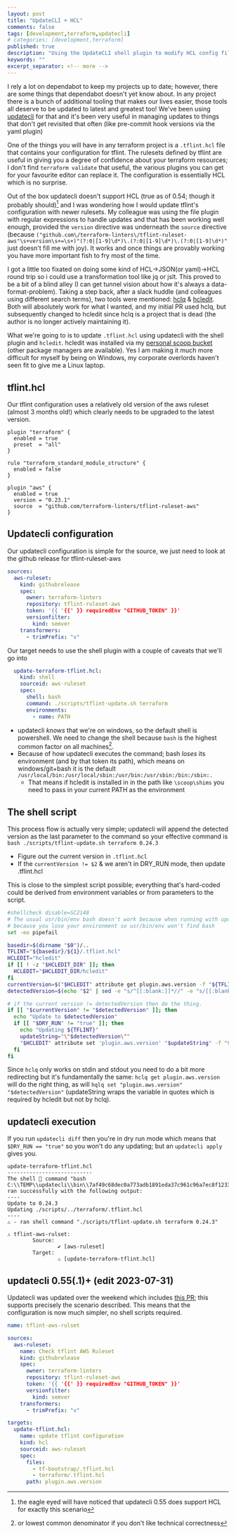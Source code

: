 ```yaml
---
layout: post
title: "UpdateCLI + HCL"
comments: false
tags: [development,terraform,updatecli]
# categories: [development,terraform]
published: true
description: "Using the UpdateCLI shell plugin to modify HCL config files"
keywords: ""
excerpt_separator: <!-- more -->
---
```


I rely a lot on dependabot to keep my projects up to date; however, there are some things that dependabot doesn't yet know about. In any project there is a bunch of additional tooling that makes our lives easier, those tools all deserve to be updated to latest and greatest too! We've been using [updatecli](https://updatecli.io) for that and it's been very useful in managing updates to things that don't get revisited that often (like pre-commit hook versions via the yaml plugin)

<!-- more -->

One of the things you will have in any terraform project is a `.tflint.hcl` file that contains your configuration for tflint. The rulesets defined by tflint are useful in giving you a degree of confidence about your terraform resources; I don't find `terraform validate` that useful, the various plugins you can get for your favourite editor can replace it. The configuration is essentially HCL which is no surprise.

Out of the box updatecli doesn't support HCL (true as of 0.54; though it probably should)[^1] and I was wondering how I would update tflint's configuration with newer rulesets. My colleague was using the file plugin with regular expressions to handle updates and that has been working well enough, provided the `version` directive was underneath the `source` directive (because `("github.com\/terraform-linters\/tflint-ruleset-aws"\s+version\s+=\s+)"(?:0|[1-9]\d*)\.(?:0|[1-9]\d*)\.(?:0|[1-9]\d*)"` just doesn't fill me with joy). It works and once things are provably working you have more important fish to fry most of the time.

I got a little too fixated on doing some kind of HCL->JSON(or yaml)->HCL round trip so i could use a transformation tool like jq or jslt. This proved to be a bit of a blind alley (I can get tunnel vision about how it's always a data-format-problem). Taking a step back, after a slack huddle (and colleagues using different search terms), two tools were mentioned: [hclq](https://hclq.sh) & [hcledit](https://github.com/minamijoyo/hcledit). Both will absolutely work for what I wanted, and my initial PR used hclq, but subsequently changed to hcledit since hclq is a project that is dead (the author is no longer actively maintaining it).

What we're going to is to update `.tflint.hcl` using updatecli with the shell plugin and `hcledit`. hcledit was installed via my [personal scoop bucket](https://github.com/quotidian-ennui/personal-scoop-bucket) (other package managers are available). Yes I am making it much more difficult for myself by being on Windows, my corporate overlords haven't seen fit to give me a Linux laptop.

## tflint.hcl

Our tflint configuration uses a relatively old version of the aws ruleset (almost 3 months old!) which clearly needs to be upgraded to the latest version.

```
plugin "terraform" {
  enabled = true
  preset  = "all"
}

rule "terraform_standard_module_structure" {
  enabled = false
}

plugin "aws" {
  enabled = true
  version = "0.23.1"
  source  = "github.com/terraform-linters/tflint-ruleset-aws"
}
```

## Updatecli configuration

Our updatecli configuration is simple for the source, we just need to look at the github release for tflint-ruleset-aws

<!-- using {{ '{{' }} because of LIQUID TEMPLATING -->
```yaml
sources:
  aws-ruleset:
    kind: githubrelease
    spec:
      owner: terraform-linters
      repository: tflint-ruleset-aws
      token: '{{ '{{' }} requiredEnv "GITHUB_TOKEN" }}'
      versionfilter:
        kind: semver
    transformers:
      - trimPrefix: "v"
```

Our target needs to use the shell plugin with a couple of caveats that we'll go into

```yaml
  update-terraform-tflint.hcl:
    kind: shell
    sourceid: aws-ruleset
    spec:
      shell: bash
      command: ./scripts/tflint-update.sh terraform
      environments:
        - name: PATH

```

- updatecli _knows_ that we're on windows, so the default shell is powershell. We need to change the shell because `bash` is the highest common factor on all machines[^2].
- Because of how updatecli executes the command; bash _loses_ its environment (and by that token its path), which means on windows/git+bash it is the default `/usr/local/bin:/usr/local/sbin:/usr/bin:/usr/sbin:/bin:/sbin:.`
  - That means if hcledit is installed in in the path like `\scoop\shims` you need to pass in your current PATH as the environment

## The shell script

This process flow is actually very simple; updatecli will append the detected version as the last parameter to the command so your effective command is `bash ./scripts/tflint-update.sh terraform 0.24.3`

- Figure out the current version in `.tflint.hcl`
- If the `currentVersion != $2` & we aren't in DRY_RUN mode, then update .tflint.hcl

This is close to the simplest script possible; everything that's hard-coded could be derived from environment variables or from parameters to the script.

```bash
#shellcheck disable=SC2148
# The usual usr/bin/env bash doesn't work because when running with updatecli windows
# because you lose your environment so usr/bin/env won't find bash
set -eo pipefail

basedir=$(dirname "$0")/..
TFLINT="${basedir}/${1}/.tflint.hcl"
HCLEDIT="hcledit"
if [[ ! -z "$HCLEDIT_DIR" ]]; then
  HCLEDIT="$HCLEDIT_DIR/hcledit"
fi
currentVersion=$("$HCLEDIT" attribute get plugin.aws.version -f "${TFLINT}" | sed -e "s/\"//g")
detectedVersion=$(echo "$2" | sed -e "s/^[[:blank:]]*//" -e "s/[[:blank:]]*$//")

# if the current version != detectedVersion then do the thing.
if [[ "$currentVersion" != "$detectedVersion" ]]; then
  echo "Update to $detectedVersion"
  if [[ "$DRY_RUN" != "true" ]]; then
    echo "Updating ${TFLINT}"
    updateString="\"$detectedVersion\""
    "$HCLEDIT" attribute set 'plugin.aws.version' "$updateString" -f "${TFLINT}" -u
  fi
fi
```

Since `hclq` only works on stdin and stdout you need to do a bit more redirecting but it's fundamentally the same: `hclq get plugin.aws.version` will do the right thing, as will `hqlq set "plugin.aws.version" "$detectedVersion"` (updateString wraps the variable in quotes which is required by hcledit but not by hclq).

## updatecli execution

If you run `updatecli diff` then you're in dry run mode which means that `$DRY_RUN == "true"` so you won't do any updating; but an `updatecli apply` gives you.

```
update-terraform-tflint.hcl
---------------------------
The shell 🐚 command "bash C:\\TEMP\\updatecli\\bin\\7af49c68dec0a773adb1891eda37c961c96a7ec8f12331e4bbd01f31035ae1ad.ps1" ran successfully with the following output:
----
Update to 0.24.3
Updating ./scripts/../terraform/.tflint.hcl
----
⚠ - ran shell command "./scripts/tflint-update.sh terraform 0.24.3"

⚠ tflint-aws-rulset:
        Source:
                ✔ [aws-ruleset]
        Target:
                ⚠ [update-terraform-tflint.hcl]
```

## updatecli 0.55(.1)+ (edit 2023-07-31)

Updatecli was updated over the weekend which includes [this PR](https://github.com/updatecli/updatecli/pull/1424); this supports precisely the scenario described. This means that the configuration is now much simpler, no shell scripts required.

```yaml
name: tflint-aws-rulset

sources:
  aws-ruleset:
    name: Check tflint AWS Ruleset
    kind: githubrelease
    spec:
      owner: terraform-linters
      repository: tflint-ruleset-aws
      token: '{{ '{{' }} requiredEnv "GITHUB_TOKEN" }}'
      versionfilter:
        kind: semver
    transformers:
      - trimPrefix: "v"

targets:
  update-tflint.hcl:
    name: update tflint configuration
    kind: hcl
    sourceid: aws-ruleset
    spec:
      files:
        - tf-bootstrap/.tflint.hcl
        - terraform/.tflint.hcl
      path: plugin.aws.version
```

[^1]: the eagle eyed will have noticed that updatecli 0.55 does support HCL for exactly this scenario
[^2]: or lowest common denominator if you don't like technical correctness
